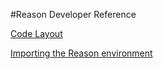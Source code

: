 #Reason Developer Reference

[Code Layout](code_layout.md)

[Importing the Reason environment](environment.md)
